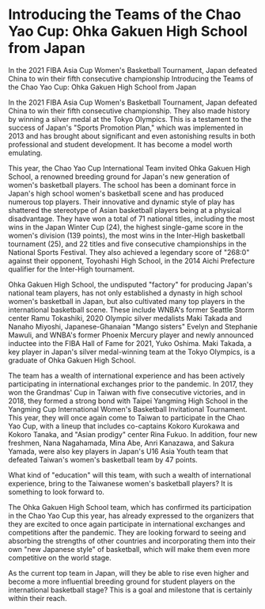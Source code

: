 # Introducing the Teams of the Chao Yao Cup: Ohka Gakuen High School from Japan

In the 2021 FIBA Asia Cup Women's Basketball Tournament, Japan defeated China to win their fifth consecutive championship 
 Introducing the Teams of the Chao Yao Cup: Ohka Gakuen High School from Japan

In the 2021 FIBA Asia Cup Women's Basketball Tournament, Japan defeated China to win their fifth consecutive championship. They also made history by winning a silver medal at the Tokyo Olympics. This is a testament to the success of Japan's "Sports Promotion Plan," which was implemented in 2013 and has brought about significant and even astonishing results in both professional and student development. It has become a model worth emulating.

This year, the Chao Yao Cup International Team invited Ohka Gakuen High School, a renowned breeding ground for Japan's new generation of women's basketball players. The school has been a dominant force in Japan's high school women's basketball scene and has produced numerous top players. Their innovative and dynamic style of play has shattered the stereotype of Asian basketball players being at a physical disadvantage. They have won a total of 71 national titles, including the most wins in the Japan Winter Cup (24), the highest single-game score in the women's division (139 points), the most wins in the Inter-High basketball tournament (25), and 22 titles and five consecutive championships in the National Sports Festival. They also achieved a legendary score of "268:0" against their opponent, Toyohashi High School, in the 2014 Aichi Prefecture qualifier for the Inter-High tournament.

Ohka Gakuen High School, the undisputed "factory" for producing Japan's national team players, has not only established a dynasty in high school women's basketball in Japan, but also cultivated many top players in the international basketball scene. These include WNBA's former Seattle Storm center Ramu Tokashiki, 2020 Olympic silver medalists Maki Takada and Nanaho Miyoshi, Japanese-Ghanaian "Mango sisters" Evelyn and Stephanie Mawuli, and WNBA's former Phoenix Mercury player and newly announced inductee into the FIBA Hall of Fame for 2021, Yuko Oshima. Maki Takada, a key player in Japan's silver medal-winning team at the Tokyo Olympics, is a graduate of Ohka Gakuen High School.

The team has a wealth of international experience and has been actively participating in international exchanges prior to the pandemic. In 2017, they won the Grandmas' Cup in Taiwan with five consecutive victories, and in 2018, they formed a strong bond with Taipei Yangming High School in the Yangming Cup International Women's Basketball Invitational Tournament. This year, they will once again come to Taiwan to participate in the Chao Yao Cup, with a lineup that includes co-captains Kokoro Kurokawa and Kokoro Tanaka, and "Asian prodigy" center Rina Fukuo. In addition, four new freshmen, Nana Nagahamada, Mina Abe, Anri Kanazawa, and Sakura Yamada, were also key players in Japan's U16 Asia Youth team that defeated Taiwan's women's basketball team by 47 points.

What kind of "education" will this team, with such a wealth of international experience, bring to the Taiwanese women's basketball players? It is something to look forward to.

The Ohka Gakuen High School team, which has confirmed its participation in the Chao Yao Cup this year, has already expressed to the organizers that they are excited to once again participate in international exchanges and competitions after the pandemic. They are looking forward to seeing and absorbing the strengths of other countries and incorporating them into their own "new Japanese style" of basketball, which will make them even more competitive on the world stage.

As the current top team in Japan, will they be able to rise even higher and become a more influential breeding ground for student players on the international basketball stage? This is a goal and milestone that is certainly within their reach. 